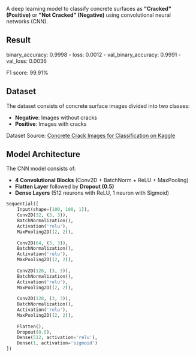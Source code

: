 A deep learning model to classify concrete surfaces as **"Cracked" (Positive)** or **"Not Cracked" (Negative)** using convolutional neural networks (CNN).

## Result
binary_accuracy: 0.9998 - loss: 0.0012 - val_binary_accuracy: 0.9991 - val_loss: 0.0036

F1 score: 99.91%

## Dataset
The dataset consists of concrete surface images divided into two classes:
- **Negative**: Images without cracks
- **Positive**: Images with cracks

Dataset Source: [Concrete Crack Images for Classification on Kaggle](https://www.kaggle.com/datasets/sdubey1/concrete-crack-images-for-classification)

## Model Architecture
The CNN model consists of:
- **4 Convolutional Blocks** (Conv2D + BatchNorm + ReLU + MaxPooling)
- **Flatten Layer** followed by **Dropout (0.5)**
- **Dense Layers** (512 neurons with ReLU, 1 neuron with Sigmoid)

```python
Sequential([
    Input(shape=(100, 100, 1)),
    Conv2D(32, (3, 3)),
    BatchNormalization(),
    Activation('relu'),
    MaxPooling2D((2, 2)),
    
    Conv2D(64, (3, 3)),
    BatchNormalization(),
    Activation('relu'),
    MaxPooling2D((2, 2)),
    
    Conv2D(128, (3, 3)),
    BatchNormalization(),
    Activation('relu'),
    MaxPooling2D((2, 2)),
    
    Conv2D(128, (3, 3)),
    BatchNormalization(),
    Activation('relu'),
    MaxPooling2D((2, 2)),
    
    Flatten(),
    Dropout(0.5),
    Dense(512, activation='relu'),
    Dense(1, activation='sigmoid')
])
